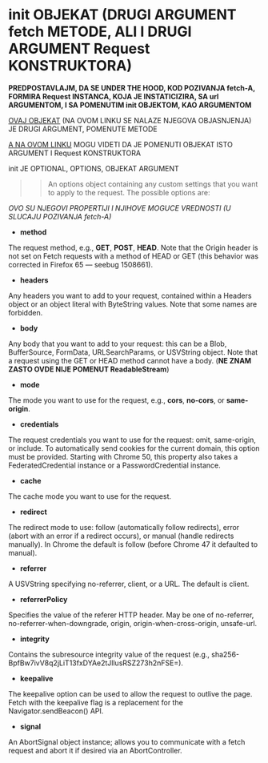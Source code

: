 # init OBJEKAT (DRUGI ARGUMENT fetch METODE, ALI I DRUGI ARGUMENT Request KONSTRUKTORA)

**PREDPOSTAVLAJM, DA SE UNDER THE HOOD, KOD POZIVANJA fetch-A, FORMIRA Request INSTANCA, KOJA JE INSTATICIZIRA, SA url ARGUMENTOM, I SA POMENUTIM init OBJEKTOM, KAO ARGUMENTOM**

[OVAJ OBJEKAT](https://developer.mozilla.org/en-US/docs/Web/API/WindowOrWorkerGlobalScope/fetch#Parameters) (NA OVOM LINKU SE NALAZE NJEGOVA OBJASNJENJA) JE DRUGI ARGUMENT, POMENUTE METODE

[A NA OVOM LINKU](https://developer.mozilla.org/en-US/docs/Web/API/Request/Request#Parameters) MOGU VIDETI DA JE POMENUTI OBJEKAT ISTO ARGUMENT I Request KONSTRUKTORA

init JE OPTIONAL, OPTIONS, OBJEKAT ARGUMENT

>> An options object containing any custom settings that you want to apply to the request. The possible options are:

*OVO SU NJEGOVI PROPERTIJI I NJIHOVE MOGUCE VREDNOSTI (U SLUCAJU POZIVANJA fetch-A)*

- **method**

The request method, e.g., **GET**, **POST**, **HEAD**. Note that the Origin header is not set on Fetch requests with a method of HEAD or GET (this behavior was corrected in Firefox 65 — seebug 1508661).

- **headers**

Any headers you want to add to your request, contained within a Headers object or an object literal with ByteString values. Note that some names are forbidden.

- **body**

Any body that you want to add to your request: this can be a Blob, BufferSource, FormData, URLSearchParams, or USVString object. Note that a request using the GET or HEAD method cannot have a body. (**NE ZNAM ZASTO OVDE NIJE POMENUT ReadableStream**)

- **mode**

The mode you want to use for the request, e.g., **cors**, **no-cors**, or **same-origin**.

- **credentials**

The request credentials you want to use for the request: omit, same-origin, or include. To automatically send cookies for the current domain, this option must be provided. Starting with Chrome 50, this property also takes a FederatedCredential instance or a PasswordCredential instance.

- **cache**

The cache mode you want to use for the request.

- **redirect**

The redirect mode to use: follow (automatically follow redirects), error (abort with an error if a redirect occurs), or manual (handle redirects manually). In Chrome the default is follow (before Chrome 47 it defaulted to manual).

- **referrer**

A USVString specifying no-referrer, client, or a URL. The default is client.

- **referrerPolicy**

Specifies the value of the referer HTTP header. May be one of no-referrer, no-referrer-when-downgrade, origin, origin-when-cross-origin, unsafe-url.

- **integrity**

Contains the subresource integrity value of the request (e.g., sha256-BpfBw7ivV8q2jLiT13fxDYAe2tJllusRSZ273h2nFSE=).

- **keepalive**

The keepalive option can be used to allow the request to outlive the page. Fetch with the keepalive flag is a replacement for the Navigator.sendBeacon() API.

- **signal**

An AbortSignal object instance; allows you to communicate with a fetch request and abort it if desired via an AbortController.